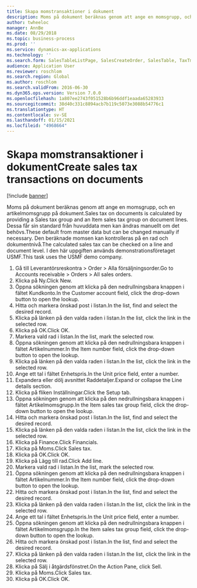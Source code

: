 ```yaml
---
title: Skapa momstransaktioner i dokument
description: Moms på dokument beräknas genom att ange en momsgrupp, och en artikelmomsgrupp på dokument.
author: twheeloc
manager: AnnBe
ms.date: 08/29/2018
ms.topic: business-process
ms.prod: ''
ms.service: dynamics-ax-applications
ms.technology: ''
ms.search.form: SalesTableListPage, SalesCreateOrder, SalesTable, TaxTmpWorkTrans
audience: Application User
ms.reviewer: roschlom
ms.search.region: Global
ms.author: roschlom
ms.search.validFrom: 2016-06-30
ms.dyn365.ops.version: Version 7.0.0
ms.openlocfilehash: 1a807ee2743f051528b6b96ddf1eaada65283933
ms.sourcegitcommit: 38d40c331c8894acb7b119c5073e3088b54776c1
ms.translationtype: HT
ms.contentlocale: sv-SE
ms.lasthandoff: 01/15/2021
ms.locfileid: "4968664"
---
```

# <a name="create-sales-tax-transactions-on-documents"></a><span data-ttu-id="bd435-103">Skapa momstransaktioner i dokument</span><span class="sxs-lookup"><span data-stu-id="bd435-103">Create sales tax transactions on documents</span></span>

[!include [banner](../../includes/banner.md)]

<span data-ttu-id="bd435-104">Moms på dokument beräknas genom att ange en momsgrupp, och en artikelmomsgrupp på dokument.</span><span class="sxs-lookup"><span data-stu-id="bd435-104">Sales tax on documents is calculated by providing a Sales tax group and an Item sales tax group on document lines.</span></span> <span data-ttu-id="bd435-105">Dessa får sin standard från huvuddata men kan ändras manuellt om det behövs.</span><span class="sxs-lookup"><span data-stu-id="bd435-105">These default from master data but can be changed manually if necessary.</span></span> <span data-ttu-id="bd435-106">Den beräknade momsen kan kontrolleras på en rad och dokumentnivå.</span><span class="sxs-lookup"><span data-stu-id="bd435-106">The calculated sales tax can be checked on a line and document level.</span></span> <span data-ttu-id="bd435-107">I den här uppgiften används demonstrationsföretaget USMF.</span><span class="sxs-lookup"><span data-stu-id="bd435-107">This task uses the USMF demo company.</span></span>

1. <span data-ttu-id="bd435-108">Gå till Leverantörsreskontra > Order > Alla försäljningsorder.</span><span class="sxs-lookup"><span data-stu-id="bd435-108">Go to Accounts receivable > Orders > All sales orders.</span></span>
2. <span data-ttu-id="bd435-109">Klicka på Ny.</span><span class="sxs-lookup"><span data-stu-id="bd435-109">Click New.</span></span>
3. <span data-ttu-id="bd435-110">Öppna sökningen genom att klicka på den nedrullningsbara knappen i fältet Kundkonto.</span><span class="sxs-lookup"><span data-stu-id="bd435-110">In the Customer account field, click the drop-down button to open the lookup.</span></span>
4. <span data-ttu-id="bd435-111">Hitta och markera önskad post i listan.</span><span class="sxs-lookup"><span data-stu-id="bd435-111">In the list, find and select the desired record.</span></span>
5. <span data-ttu-id="bd435-112">Klicka på länken på den valda raden i listan.</span><span class="sxs-lookup"><span data-stu-id="bd435-112">In the list, click the link in the selected row.</span></span>
6. <span data-ttu-id="bd435-113">Klicka på OK.</span><span class="sxs-lookup"><span data-stu-id="bd435-113">Click OK.</span></span>
7. <span data-ttu-id="bd435-114">Markera vald rad i listan.</span><span class="sxs-lookup"><span data-stu-id="bd435-114">In the list, mark the selected row.</span></span>
8. <span data-ttu-id="bd435-115">Öppna sökningen genom att klicka på den nedrullningsbara knappen i fältet Artikelnummer.</span><span class="sxs-lookup"><span data-stu-id="bd435-115">In the Item number field, click the drop-down button to open the lookup.</span></span>
9. <span data-ttu-id="bd435-116">Klicka på länken på den valda raden i listan.</span><span class="sxs-lookup"><span data-stu-id="bd435-116">In the list, click the link in the selected row.</span></span>
10. <span data-ttu-id="bd435-117">Ange ett tal i fältet Enhetspris.</span><span class="sxs-lookup"><span data-stu-id="bd435-117">In the Unit price field, enter a number.</span></span>
11. <span data-ttu-id="bd435-118">Expandera eller dölj avsnittet Raddetaljer.</span><span class="sxs-lookup"><span data-stu-id="bd435-118">Expand or collapse the Line details section.</span></span>
12. <span data-ttu-id="bd435-119">Klicka på fliken Inställningar.</span><span class="sxs-lookup"><span data-stu-id="bd435-119">Click the Setup tab.</span></span>
13. <span data-ttu-id="bd435-120">Öppna sökningen genom att klicka på den nedrullningsbara knappen i fältet Artikelmomsgrupp.</span><span class="sxs-lookup"><span data-stu-id="bd435-120">In the Item sales tax group field, click the drop-down button to open the lookup.</span></span>
14. <span data-ttu-id="bd435-121">Hitta och markera önskad post i listan.</span><span class="sxs-lookup"><span data-stu-id="bd435-121">In the list, find and select the desired record.</span></span>
15. <span data-ttu-id="bd435-122">Klicka på länken på den valda raden i listan.</span><span class="sxs-lookup"><span data-stu-id="bd435-122">In the list, click the link in the selected row.</span></span>
16. <span data-ttu-id="bd435-123">Klicka på Finance.</span><span class="sxs-lookup"><span data-stu-id="bd435-123">Click Financials.</span></span>
17. <span data-ttu-id="bd435-124">Klicka på Moms.</span><span class="sxs-lookup"><span data-stu-id="bd435-124">Click Sales tax.</span></span>
18. <span data-ttu-id="bd435-125">Klicka på OK.</span><span class="sxs-lookup"><span data-stu-id="bd435-125">Click OK.</span></span>
19. <span data-ttu-id="bd435-126">Klicka på Lägg till rad.</span><span class="sxs-lookup"><span data-stu-id="bd435-126">Click Add line.</span></span>
20. <span data-ttu-id="bd435-127">Markera vald rad i listan.</span><span class="sxs-lookup"><span data-stu-id="bd435-127">In the list, mark the selected row.</span></span>
21. <span data-ttu-id="bd435-128">Öppna sökningen genom att klicka på den nedrullningsbara knappen i fältet Artikelnummer.</span><span class="sxs-lookup"><span data-stu-id="bd435-128">In the Item number field, click the drop-down button to open the lookup.</span></span>
22. <span data-ttu-id="bd435-129">Hitta och markera önskad post i listan.</span><span class="sxs-lookup"><span data-stu-id="bd435-129">In the list, find and select the desired record.</span></span>
23. <span data-ttu-id="bd435-130">Klicka på länken på den valda raden i listan.</span><span class="sxs-lookup"><span data-stu-id="bd435-130">In the list, click the link in the selected row.</span></span>
24. <span data-ttu-id="bd435-131">Ange ett tal i fältet Enhetspris.</span><span class="sxs-lookup"><span data-stu-id="bd435-131">In the Unit price field, enter a number.</span></span>
25. <span data-ttu-id="bd435-132">Öppna sökningen genom att klicka på den nedrullningsbara knappen i fältet Artikelmomsgrupp.</span><span class="sxs-lookup"><span data-stu-id="bd435-132">In the Item sales tax group field, click the drop-down button to open the lookup.</span></span>
26. <span data-ttu-id="bd435-133">Hitta och markera önskad post i listan.</span><span class="sxs-lookup"><span data-stu-id="bd435-133">In the list, find and select the desired record.</span></span>
27. <span data-ttu-id="bd435-134">Klicka på länken på den valda raden i listan.</span><span class="sxs-lookup"><span data-stu-id="bd435-134">In the list, click the link in the selected row.</span></span>
28. <span data-ttu-id="bd435-135">Klicka på Sälj i åtgärdsfönstret.</span><span class="sxs-lookup"><span data-stu-id="bd435-135">On the Action Pane, click Sell.</span></span>
29. <span data-ttu-id="bd435-136">Klicka på Moms.</span><span class="sxs-lookup"><span data-stu-id="bd435-136">Click Sales tax.</span></span>
30. <span data-ttu-id="bd435-137">Klicka på OK.</span><span class="sxs-lookup"><span data-stu-id="bd435-137">Click OK.</span></span>

